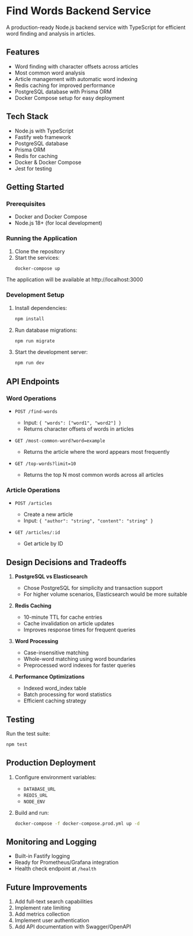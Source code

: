 # Find Words Backend Service

A production-ready Node.js backend service with TypeScript for efficient word finding and analysis in articles.

## Features

- Word finding with character offsets across articles
- Most common word analysis
- Article management with automatic word indexing
- Redis caching for improved performance
- PostgreSQL database with Prisma ORM
- Docker Compose setup for easy deployment

## Tech Stack

- Node.js with TypeScript
- Fastify web framework
- PostgreSQL database
- Prisma ORM
- Redis for caching
- Docker & Docker Compose
- Jest for testing

## Getting Started

### Prerequisites

- Docker and Docker Compose
- Node.js 18+ (for local development)

### Running the Application

1. Clone the repository
2. Start the services:
   ```bash
   docker-compose up
   ```

The application will be available at http://localhost:3000

### Development Setup

1. Install dependencies:
   ```bash
   npm install
   ```

2. Run database migrations:
   ```bash
   npm run migrate
   ```

3. Start the development server:
   ```bash
   npm run dev
   ```

## API Endpoints

### Word Operations

- `POST /find-words`
  - Input: `{ "words": ["word1", "word2"] }`
  - Returns character offsets of words in articles

- `GET /most-common-word?word=example`
  - Returns the article where the word appears most frequently

- `GET /top-words?limit=10`
  - Returns the top N most common words across all articles

### Article Operations

- `POST /articles`
  - Create a new article
  - Input: `{ "author": "string", "content": "string" }`

- `GET /articles/:id`
  - Get article by ID

## Design Decisions and Tradeoffs

1. **PostgreSQL vs Elasticsearch**
   - Chose PostgreSQL for simplicity and transaction support
   - For higher volume scenarios, Elasticsearch would be more suitable

2. **Redis Caching**
   - 10-minute TTL for cache entries
   - Cache invalidation on article updates
   - Improves response times for frequent queries

3. **Word Processing**
   - Case-insensitive matching
   - Whole-word matching using word boundaries
   - Preprocessed word indexes for faster queries

4. **Performance Optimizations**
   - Indexed word_index table
   - Batch processing for word statistics
   - Efficient caching strategy

## Testing

Run the test suite:
```bash
npm test
```

## Production Deployment

1. Configure environment variables:
   - `DATABASE_URL`
   - `REDIS_URL`
   - `NODE_ENV`

2. Build and run:
   ```bash
   docker-compose -f docker-compose.prod.yml up -d
   ```

## Monitoring and Logging

- Built-in Fastify logging
- Ready for Prometheus/Grafana integration
- Health check endpoint at `/health`

## Future Improvements

1. Add full-text search capabilities
2. Implement rate limiting
3. Add metrics collection
4. Implement user authentication
5. Add API documentation with Swagger/OpenAPI 